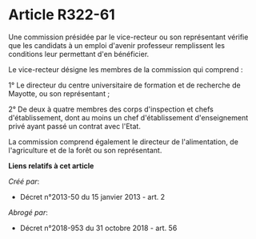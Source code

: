 # Article R322-61

Une commission présidée par le vice-recteur ou son représentant vérifie que les candidats à un emploi d'avenir professeur
remplissent les conditions leur permettant d'en bénéficier.

Le vice-recteur désigne les membres de la commission qui comprend :

1° Le directeur du centre universitaire de formation et de recherche de Mayotte, ou son représentant ;

2° De deux à quatre membres des corps d'inspection et chefs d'établissement, dont au moins un chef d'établissement
d'enseignement privé ayant passé un contrat avec l'Etat.

La commission comprend également le directeur de l'alimentation, de l'agriculture et de la forêt ou son représentant.

**Liens relatifs à cet article**

_Créé par_:

  - Décret n°2013-50 du 15 janvier 2013 - art. 2

_Abrogé par_:

  - Décret n°2018-953 du 31 octobre 2018 - art. 56
